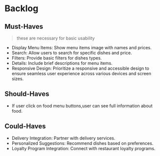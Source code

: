 # Backlog

## Must-Haves

> these are necessary for basic usability
 -  Display Menu Items: Show menu items image with names and prices.
 - Search: Allow users to search for specific dishes and   price.
 - Filters: Provide basic filters for dishes types. 
 - Details: Include brief descriptions for menu items.
 - Responsive Design: Prioritize a responsive and accessible design to ensure seamless user experience across various devices and screen sizes.

## Should-Haves

- If user click on food menu buttons,user can see full information about food.

## Could-Haves
 - Delivery Integration: Partner with delivery services.
 - Personalized Suggestions: Recommend dishes based on preferences.
 - Loyalty Program Integration: Connect with restaurant loyalty programs.

